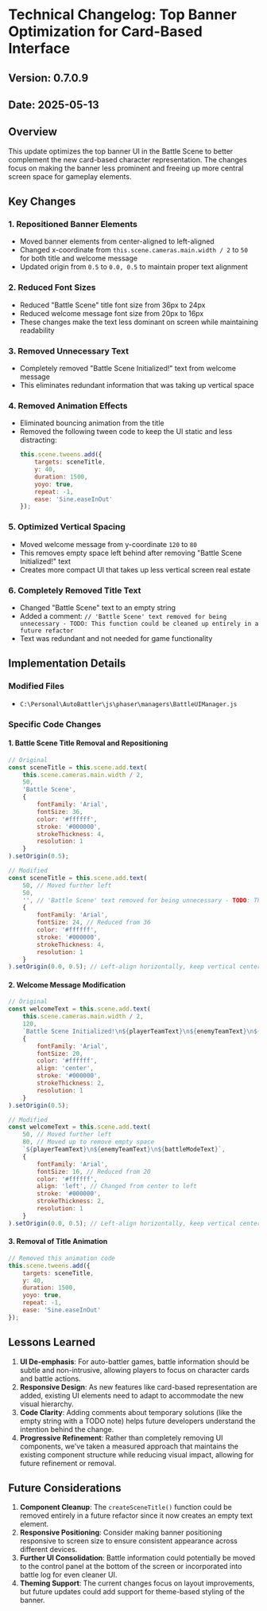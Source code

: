 # Technical Changelog: Top Banner Optimization for Card-Based Interface

## Version: 0.7.0.9
## Date: 2025-05-13

## Overview
This update optimizes the top banner UI in the Battle Scene to better complement the new card-based character representation. The changes focus on making the banner less prominent and freeing up more central screen space for gameplay elements.

## Key Changes

### 1. Repositioned Banner Elements
- Moved banner elements from center-aligned to left-aligned
- Changed x-coordinate from `this.scene.cameras.main.width / 2` to `50` for both title and welcome message
- Updated origin from `0.5` to `0.0, 0.5` to maintain proper text alignment

### 2. Reduced Font Sizes
- Reduced "Battle Scene" title font size from 36px to 24px
- Reduced welcome message font size from 20px to 16px
- These changes make the text less dominant on screen while maintaining readability

### 3. Removed Unnecessary Text
- Completely removed "Battle Scene Initialized!" text from welcome message
- This eliminates redundant information that was taking up vertical space

### 4. Removed Animation Effects
- Eliminated bouncing animation from the title
- Removed the following tween code to keep the UI static and less distracting:
  ```javascript
  this.scene.tweens.add({
      targets: sceneTitle,
      y: 40,
      duration: 1500,
      yoyo: true,
      repeat: -1,
      ease: 'Sine.easeInOut'
  });
  ```

### 5. Optimized Vertical Spacing
- Moved welcome message from y-coordinate `120` to `80`
- This removes empty space left behind after removing "Battle Scene Initialized!" text
- Creates more compact UI that takes up less vertical screen real estate

### 6. Completely Removed Title Text
- Changed "Battle Scene" text to an empty string
- Added a comment: `// 'Battle Scene' text removed for being unnecessary - TODO: This function could be cleaned up entirely in a future refactor`
- Text was redundant and not needed for game functionality

## Implementation Details

### Modified Files
- `C:\Personal\AutoBattler\js\phaser\managers\BattleUIManager.js`

### Specific Code Changes

#### 1. Battle Scene Title Removal and Repositioning
```javascript
// Original
const sceneTitle = this.scene.add.text(
    this.scene.cameras.main.width / 2,
    50,
    'Battle Scene',
    {
        fontFamily: 'Arial',
        fontSize: 36,
        color: '#ffffff',
        stroke: '#000000',
        strokeThickness: 4,
        resolution: 1
    }
).setOrigin(0.5);

// Modified
const sceneTitle = this.scene.add.text(
    50, // Moved further left
    50,
    '', // 'Battle Scene' text removed for being unnecessary - TODO: This function could be cleaned up entirely in a future refactor
    {
        fontFamily: 'Arial',
        fontSize: 24, // Reduced from 36
        color: '#ffffff',
        stroke: '#000000',
        strokeThickness: 4,
        resolution: 1
    }
).setOrigin(0.0, 0.5); // Left-align horizontally, keep vertical centering
```

#### 2. Welcome Message Modification
```javascript
// Original
const welcomeText = this.scene.add.text(
    this.scene.cameras.main.width / 2,
    120,
    `Battle Scene Initialized!\n${playerTeamText}\n${enemyTeamText}\n${battleModeText}`,
    {
        fontFamily: 'Arial',
        fontSize: 20,
        color: '#ffffff',
        align: 'center',
        stroke: '#000000',
        strokeThickness: 2,
        resolution: 1
    }
).setOrigin(0.5);

// Modified
const welcomeText = this.scene.add.text(
    50, // Moved further left
    80, // Moved up to remove empty space
    `${playerTeamText}\n${enemyTeamText}\n${battleModeText}`,
    {
        fontFamily: 'Arial',
        fontSize: 16, // Reduced from 20
        color: '#ffffff',
        align: 'left', // Changed from center to left
        stroke: '#000000',
        strokeThickness: 2,
        resolution: 1
    }
).setOrigin(0.0, 0.5); // Left-align horizontally, keep vertical centering
```

#### 3. Removal of Title Animation
```javascript
// Removed this animation code
this.scene.tweens.add({
    targets: sceneTitle,
    y: 40,
    duration: 1500,
    yoyo: true,
    repeat: -1,
    ease: 'Sine.easeInOut'
});
```

## Lessons Learned
1. **UI De-emphasis**: For auto-battler games, battle information should be subtle and non-intrusive, allowing players to focus on character cards and battle actions.
2. **Responsive Design**: As new features like card-based representation are added, existing UI elements need to adapt to accommodate the new visual hierarchy.
3. **Code Clarity**: Adding comments about temporary solutions (like the empty string with a TODO note) helps future developers understand the intention behind the change.
4. **Progressive Refinement**: Rather than completely removing UI components, we've taken a measured approach that maintains the existing component structure while reducing visual impact, allowing for future refinement or removal.

## Future Considerations
1. **Component Cleanup**: The `createSceneTitle()` function could be removed entirely in a future refactor since it now creates an empty text element.
2. **Responsive Positioning**: Consider making banner positioning responsive to screen size to ensure consistent appearance across different devices.
3. **Further UI Consolidation**: Battle information could potentially be moved to the control panel at the bottom of the screen or incorporated into battle log for even cleaner UI.
4. **Theming Support**: The current changes focus on layout improvements, but future updates could add support for theme-based styling of the banner.